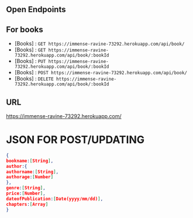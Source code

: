 ## Open Endpoints

## For books

- [Books] : `GET https://immense-ravine-73292.herokuapp.com/api/book/`
- [Books] : `GET https://immense-ravine-73292.herokuapp.com/api/book/:bookId`
- [Books] : `PUT https://immense-ravine-73292.herokuapp.com/api/book/:bookId`
- [Books] : `POST https://immense-ravine-73292.herokuapp.com/api/book/`
- [Books] : `DELETE https://immense-ravine-73292.herokuapp.com/api/book/:bookId`

## URL

https://immense-ravine-73292.herokuapp.com/

# JSON FOR POST/UPDATING

```json
{
bookname:[String],
author:{
authorname:[String],
authorage:[Number]
},
genre:[String],
price:[Number],
dateofPublication:[Date(yyyy/mm/dd)],
chapters:[Array]
}
```
